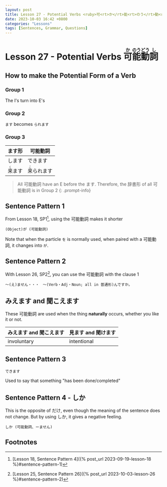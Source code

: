 ```yaml
--- 
layout: post 
title: Lesson 27 - Potential Verbs <ruby>可<rt>か</rt>能<rt>のう</rt>動<rt>どう</rt>詞<rt>し</rt></ruby>
date: 2023-10-03 16:42 +0800 
categories: "Lessons"
tags: [Sentences, Grammar, Questions]
---
```

  
# Lesson 27 - Potential Verbs <ruby>可<rt>か</rt>能<rt>のう</rt>動<rt>どう</rt>詞<rt>し</rt></ruby>

## How to make the Potential Form of a Verb

### Group 1
The I's turn into E's

### Group 2
`ます` becomes `られます`

### Group 3

| ます形 | 可能動詞 |
| -- | -- |
| します | できます |
| <ruby>来<rt>く</rt>ます<ruby> | <ruby>来<rt>こ</rt>られます</ruby> |

> All 可能動詞 have an E before the ます. Therefore, the 辞書形 of all 可能動詞 is in Group 2
{: .prompt-info}

## Sentence Pattern 1
From Lesson 18, SP1[^fn1], using the 可能動詞 makes it shorter
```
(Object)が (可能動詞)
```
Note that when the particle `を` is normally used, when paired with a 可能動詞, it changes into `が`. 

## Sentence Pattern 2
With Lesson 26, SP2[^fn2], you can use the 可能動詞 with the clause 1
```
～(え)ません・・・　～(Verb・Adj・Noun; all in 普通形)んですか。
```
## みえます and 聞こえます
These 可能動詞 are used when the thing **naturally** occurs, whether you like it or not.

| みえます and 聞こえます | 見ます and 聞けます |
| -- | -- |
| involuntary | intentional |

## Sentence Pattern 3
```
できます
```
Used to say that something "has been done/completed"

## Sentence Pattern 4 - しか
This is the opposite of だけ, even though the meaning of the sentence does not change. But by using しか, it gives a negative feeling.
```
しか (可能動詞、ーません)
```

## Footnotes
[^fn1]: [Lesson 18, Sentence Pattern 4]({% post_url 2023-09-19-lesson-18 %}#sentence-pattern-1)
[^fn2]: [Lesson 25, Sentence Pattern 26]({% post_url 2023-10-03-lesson-26 %}#sentence-pattern-2)
